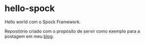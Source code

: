 # hello-spock
Hello world com o Spock Framework.

Repositório criado com o propósito de servir como exemplo para a postagem em meu [blog](https://alancesar.dev/testando-seu-java-com-o-spock-framework/).
